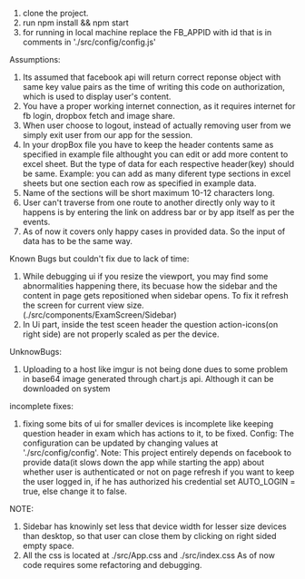 1. clone the project.  
2. run npm install && npm start
3. for running in local machine replace the FB_APPID with id that is in comments in './src/config/config.js'

Assumptions:
1. Its assumed that facebook api will return correct reponse object with same key value pairs as the time of writing this code on authorization, which is used to display user's content.
2. You have a proper working internet connection, as it requires internet for fb login, dropbox fetch and image share.
3. When user choose to logout, instead of actually removing user from we simply exit user from our app for the session.
4. In your dropBox file you have to keep the header contents same as specified in example file althought you can edit or add more content to excel sheet. But the type of data for each respective header(key) should be same. Example: you can add as many diferent type sections in excel sheets but one section each row as specified in example data.  
5. Name of the sections will be short maximum 10-12 characters long. 
6. User can't traverse from one route to another directly only way to it happens is by entering the link on address bar or by app itself as per the events.
7. As of now it covers only happy cases in provided data. So the input of data has to be the same way.

Known Bugs but couldn't fix due to lack of time:
1. While debugging ui if you resize the viewport, you may find some abnormalities happening there, its becuase how the sidebar and the content in page gets repositioned when sidebar opens. To fix it refresh the screen for current view size. (./src/components/ExamScreen/Sidebar)   
2. In Ui part, inside the test sceen header the question action-icons(on right side) are not properly scaled as per the device.

UnknowBugs:
1. Uploading to a host like imgur is not being done dues to some problem in base64 image generated through chart.js api. Although it can be downloaded on system

incomplete fixes:
1. fixing some bits of ui for smaller devices is incomplete like keeping question header in exam which has actions to it, to be fixed.
Config:
The configuration can be updated by changing values at './src/config/config'. 
Note: This project entirely depends on facebook to provide data(it slows down the app while starting the app) about whether user is authenticated or not on page refresh if you want to keep the user logged in, if he has authorized his credential set AUTO_LOGIN = true, else change it to false.


NOTE: 
1. Sidebar has knowinly set less that device width for lesser size devices than desktop, so that user can close them by clicking on right sided empty space. 
2. All the css is located at ./src/App.css and ./src/index.css
As of now code requires some refactoring and debugging.